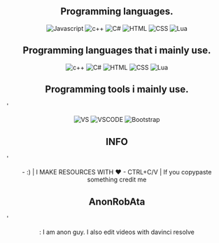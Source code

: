 <h2 align="center">Programming languages.</h2>
<p align="center">
  <img alt="Javascript" src="https://img.shields.io/badge/-JavaScript-090909?style=for-the-badge&logo=JavaScript&logoColor=E9D54D"></a> 
  <img alt="c++" src="https://img.shields.io/badge/-C++-090909?style=for-the-badge&logo=C%2b%2b&logoColor=6296CC"></a> 
  <img alt="C#" src="https://img.shields.io/badge/-C#-090909?style=for-the-badge&logo=C%2b%2b&logoColor=6296CC"></a>
  <img alt="HTML" src="https://img.shields.io/badge/HTML5-E34F26?style=for-the-badge&logo=html5&logoColor=white"></a>
  <img alt="CSS" src="https://img.shields.io/badge/CSS3-1572B6?style=for-the-badge&logo=css3&logoColor=white"></a>
  <img alt="Lua" src="https://img.shields.io/badge/Lua-2C2D72?style=for-the-badge&logo=lua&logoColor=white"></a> 
</p>
  
<h2 align="center">Programming languages that i mainly use.</h2>
<p align="center">
  <img alt="c++" src="https://img.shields.io/badge/-C++-090909?style=for-the-badge&logo=C%2b%2b&logoColor=6296CC"></a> 
  <img alt="C#" src="https://img.shields.io/badge/-C#-090909?style=for-the-badge&logo=C%2b%2b&logoColor=6296CC"></a>
  <img alt="HTML" src="https://img.shields.io/badge/HTML5-E34F26?style=for-the-badge&logo=html5&logoColor=white"></a>
  <img alt="CSS" src="https://img.shields.io/badge/CSS3-1572B6?style=for-the-badge&logo=css3&logoColor=white"></a>
  <img alt="Lua" src="https://img.shields.io/badge/Lua-2C2D72?style=for-the-badge&logo=lua&logoColor=white"></a> 
</p>
  <h2 align="center">Programming tools i mainly use.</h2>'
   <p align="center">
  <img alt="VS" src="https://img.shields.io/badge/Visual_Studio_2019-5C2D91?style=for-the-badge&logo=visual%20studio&logoColor=white"></a>
  <img alt="VSCODE" src="https://img.shields.io/badge/Visual_Studio_Code-0078D4?style=for-the-badge&logo=visual%20studio%20code&logoColor=white"></a>
  <img alt="Bootstrap" src="https://img.shields.io/badge/Bootstrap-563D7C?style=for-the-badge&logo=bootstrap&logoColor=white"></a>
</p>
  <h2 align="center">INFO</h2>'
   <p align="center">
  - :) | I MAKE RESOURCES WITH ❤
  - CTRL+C/V | If you copypaste something credit me 
</p>

 <h2 align="center">AnonRobAta</h2>'
   <p align="center">
  : I am anon guy. I also edit videos with davinci resolve 
</p>

